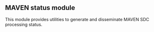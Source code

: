 ## MAVEN status module

This module provides utilities to generate and disseminate MAVEN SDC processing status.